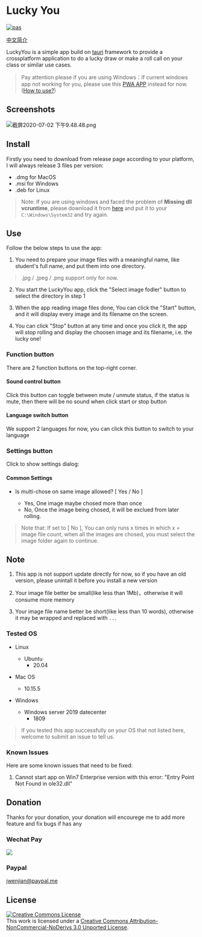 # Lucky You

[![pas](https://img.shields.io/static/v1?&message=ProgressiveApp.Store&color=74b9ff&style=flat&label=Follow%20Lucky%20You%20at)](https://progressiveapp.store/pwa/Lucky-You)

[中文简介](README_cn.md)

LuckyYou is a simple app build on [tauri](https://github.com/tauri-apps/tauri) framework to provide a crossplatform application to do a lucky draw or make a roll call on your class or similar use cases.

> Pay attention please if you are using Windows：If current windows app not working for you, please use this [PWA APP](https://luckyyou.netlify.app) instead for now.([How to use?](https://github.com/jwenjian/lucky-you/wiki/PWA-App))

## Screenshots

![截屏2020-07-02 下午9.48.48.png](https://i.loli.net/2020/07/02/YdMAVhbyqBIuS19.png)

## Install

Firstly you need to download from release page according to your platform, I will always release 3 files per version:

- .dmg for MacOS
- .msi for Windows
- .deb for Linux

> Note: If you are using windows and faced the problem of **Missing dll vcruntime**, please download it from [here](https://cn.dll-files.com/vcruntime140_1.dll.html) and put it to your `C:\Windows\System32` and try again.

## Use

Follow the below steps to use the app:

1. You need to prepare your image files with a meaningful name, like student's full name, and put them into one directory.

> .jpg / .jpeg / .png support only for now.

2. You start the LuckyYou app, click the "Select image fodler" button to select the directory in step 1

3. When the app reading image files done, You can click the "Start" button, and it will display every image and its filename on the screen.

4. You can click "Stop" button at any time and once you click it, the app will stop rolling and display the choosen image and its filename, i.e. the lucky one!


### Function button

There are 2 function buttons on the top-right corner.

#### Sound control button

Click this button can toggle between mute / unmute status, if the status is mute, then there will be no sound when click start or stop button

#### Language switch button

We support 2 languages for now, you can click this button to switch to your language

### Settings button

Click to show settings dialog:

#### Common Settings

- Is multi-chose on same image allowed? [ Yes / No ]

  - Yes, One image maybe chosed more than once
  - No, Once the image being chosed, it will be exclued from later rolling.

> Note that: If set to [ No ], You can only runs x times in which x = image file count, when all the images are chosed, you must select the image folder again to continue.


## Note

1. This app is not support update directly for now, so if you have an old version, please unintall it before you install a new version

2. Your image file better be small(like less than 1Mb)，otherwise it will consume more memory

3. Your image file name better be short(like less than 10 words), otherwise it may be wrapped and replaced with `...`

### Tested OS

- Linux
  - Ubuntu
    - 20.04

- Mac OS
  - 10.15.5

- Windows
  - Windows server 2019 datecenter
    - 1809

> If you tested this app successfully on your OS that not listed here, welcome to submit an issue to tell us.

### Known Issues 

Here are some known issues that need to be fixed:

1. Cannot start app on Win7 Enterprise version with this error: "Entry Point Not Found in ole32.dll"

## Donation

Thanks for your donation, your donation will encourege me to add more feature and fix bugs if has any

### Wechat Pay

![](public/wechat.png)

### Paypal

[jwenjian@paypal.me](https://paypal.me/jwenjian/1)

## License

<a rel="license" href="http://creativecommons.org/licenses/by-nc-nd/3.0/"><img alt="Creative Commons License" style="border-width:0" src="https://i.creativecommons.org/l/by-nc-nd/3.0/88x31.png" /></a><br />This work is licensed under a <a rel="license" href="http://creativecommons.org/licenses/by-nc-nd/3.0/">Creative Commons Attribution-NonCommercial-NoDerivs 3.0 Unported License</a>.